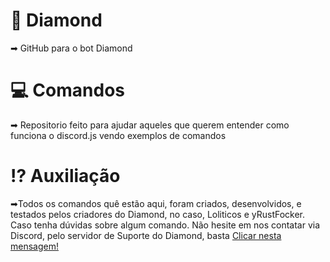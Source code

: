 # 💎 Diamond
➡ GitHub para o bot Diamond

# 💻 Comandos

➡ Repositorio feito para ajudar aqueles que querem entender como funciona o discord.js vendo exemplos de comandos

# ⁉ Auxiliação

➡Todos os comandos quê estão aqui, foram criados, desenvolvidos, e testados pelos criadores do Diamond, no caso, Loliticos e yRustFocker. Caso tenha dúvidas sobre algum comando. Não hesite em nos contatar via Discord, pelo servidor de Suporte do Diamond, basta [Clicar nesta mensagem!](https://discordapp.com/invite/zs2kHbF)
